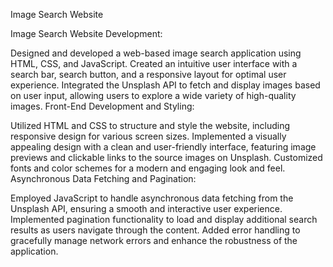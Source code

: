 Image Search Website

Image Search Website Development:

Designed and developed a web-based image search application using HTML, CSS, and JavaScript.
Created an intuitive user interface with a search bar, search button, and a responsive layout for optimal user experience.
Integrated the Unsplash API to fetch and display images based on user input, allowing users to explore a wide variety of high-quality images.
Front-End Development and Styling:

Utilized HTML and CSS to structure and style the website, including responsive design for various screen sizes.
Implemented a visually appealing design with a clean and user-friendly interface, featuring image previews and clickable links to the source images on Unsplash.
Customized fonts and color schemes for a modern and engaging look and feel.
Asynchronous Data Fetching and Pagination:

Employed JavaScript to handle asynchronous data fetching from the Unsplash API, ensuring a smooth and interactive user experience.
Implemented pagination functionality to load and display additional search results as users navigate through the content.
Added error handling to gracefully manage network errors and enhance the robustness of the application.
